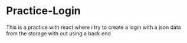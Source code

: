 # Practice-Login
This is a practice with react where i try to create a login with a json data from the storage with out using a back end
